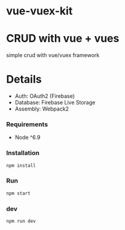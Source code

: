 # vue-vuex-kit

# CRUD with vue + vues
simple crud with vue/vuex framework

# Details
* Auth: OAuth2 (Firebase)
* Database: Firebase Live Storage
* Assembly: Webpack2


### Requirements
* Node ^6.9

### Installation
```bash
npm install
```

### Run
```bash
npm start
```


### dev
```bash
npm run dev
```